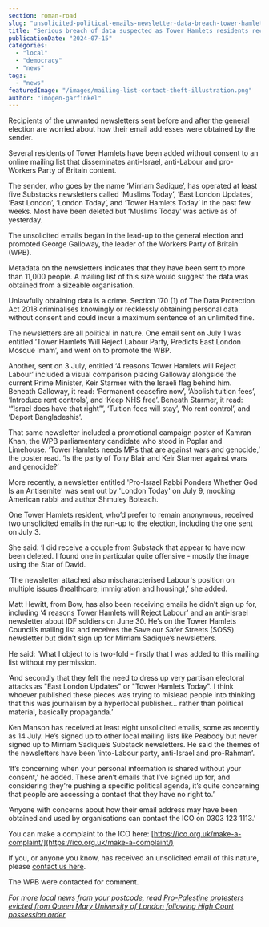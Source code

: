 ```yaml
---
section: roman-road
slug: "unsolicited-political-emails-newsletter-data-breach-tower-hamlets"
title: "Serious breach of data suspected as Tower Hamlets residents receive dozens of unsolicited political emails"
publicationDate: "2024-07-15"
categories: 
  - "local"
  - "democracy"
  - "news"
tags: 
  - "news"
featuredImage: "/images/mailing-list-contact-theft-illustration.png"
author: "imogen-garfinkel"
---
```


Recipients of the unwanted newsletters sent before and after the general election are worried about how their email addresses were obtained by the sender.

Several residents of Tower Hamlets have been added without consent to an online mailing list that disseminates anti-Israel, anti-Labour and pro-Workers Party of Britain content.

The sender, who goes by the name ‘Mirriam Sadique’, has operated at least five Substacks newsletters called ‘Muslims Today’, ‘East London Updates’, ‘East London’, ‘London Today’, and ‘Tower Hamlets Today’ in the past few weeks. Most have been deleted but ‘Muslims Today’ was active as of yesterday.

The unsolicited emails began in the lead-up to the general election and promoted George Galloway, the leader of the Workers Party of Britain (WPB).

Metadata on the newsletters indicates that they have been sent to more than 11,000 people. A mailing list of this size would suggest the data was obtained from a sizeable organisation. 

Unlawfully obtaining data is a crime. Section 170 (1) of The Data Protection Act 2018 criminalises knowingly or recklessly obtaining personal data without consent and could incur a maximum sentence of an unlimited fine.

The newsletters are all political in nature. One email sent on July 1 was entitled ‘Tower Hamlets Will Reject Labour Party, Predicts East London Mosque Imam’, and went on to promote the WBP.

Another, sent on 3 July, entitled ‘4 reasons Tower Hamlets will Reject Labour’ included a visual comparison placing Galloway alongside the current Prime Minister, Keir Starmer with the Israeli flag behind him. Beneath Galloway, it read: ‘Permanent ceasefire now’, ‘Abolish tuition fees’, ‘Introduce rent controls’, and ‘Keep NHS free’. Beneath Starmer, it read: ‘“Israel does have that right”’, ‘Tuition fees will stay’, ‘No rent control’, and ‘Deport Bangladeshis’.

That same newsletter included a promotional campaign poster of Kamran Khan, the WPB parliamentary candidate who stood in Poplar and Limehouse. ‘Tower Hamlets needs MPs that are against wars and genocide,’ the poster read. ‘Is the party of Tony Blair and Keir Starmer against wars and genocide?’

More recently, a newsletter entitled 'Pro-Israel Rabbi Ponders Whether God Is an Antisemite' was sent out by 'London Today' on July 9, mocking American rabbi and author Shmuley Boteach.

One Tower Hamlets resident, who’d prefer to remain anonymous, received two unsolicited emails in the run-up to the election, including the one sent on July 3.

She said: ‘I did receive a couple from Substack that appear to have now been deleted. I found one in particular quite offensive - mostly the image using the Star of David.

‘The newsletter attached also mischaracterised Labour's position on multiple issues (healthcare, immigration and housing),’ she added.

Matt Hewitt, from Bow, has also been receiving emails he didn’t sign up for, including ‘4 reasons Tower Hamlets will Reject Labour’ and an anti-Israel newsletter about IDF soldiers on June 30. He’s on the Tower Hamlets Council’s mailing list and receives the Save our Safer Streets (SOSS) newsletter but didn’t sign up for Mirriam Sadique’s newsletters.

He said: ‘What I object to is two-fold - firstly that I was added to this mailing list without my permission.

‘And secondly that they felt the need to dress up very partisan electoral attacks as "East London Updates" or "Tower Hamlets Today". I think whoever published these pieces was trying to mislead people into thinking that this was journalism by a hyperlocal publisher… rather than political material, basically propaganda.’

Ken Manson has received at least eight unsolicited emails, some as recently as 14 July. He’s signed up to other local mailing lists like Peabody but never signed up to Mirriam Sadique’s Substack newsletters. He said the themes of the newsletters have been ‘into-Labour party, anti-Israel and pro-Rahman’.

‘It’s concerning when your personal information is shared without your consent,’ he added. These aren’t emails that I’ve signed up for, and considering they’re pushing a specific political agenda, it’s quite concerning that people are accessing a contact that they have no right to.’

‘Anyone with concerns about how their email address may have been obtained and used by organisations can contact the ICO on 0303 123 1113.’

You can make a complaint to the ICO here: [https://ico.org.uk/make-a-complaint/](https://ico.org.uk/make-a-complaint/)

If you, or anyone you know, has received an unsolicited email of this nature, please [contact us here](https://romanroadlondon.com/contact/).

The WPB were contacted for comment.

_For more local news from your postcode, read_ [_Pro-Palestine protesters evicted from Queen Mary University of London following High Court possession order_](https://romanroadlondon.com/queen-mary-university-of-london-evict-palestine-encampment-after-securing-possession-order/)


